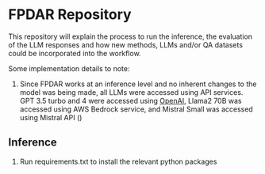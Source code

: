 # FPDAR Repository

This repository will explain the process to run the inference, the evaluation of the LLM responses and how new methods, LLMs and/or QA datasets could be incorporated into the workflow.

Some implementation details to note:

1. Since FPDAR works at an inference level and no inherent changes to the model was being made, all LLMs were accessed using API services. GPT 3.5 turbo and 4 were accessed using
   [OpenAI]([OpenAI](https://platform.openai.com/docs/models)), Llama2 70B was accessed using AWS Bedrock service, and Mistral Small was accessed using Mistral API ([](url)) 

## Inference

1. Run requirements.txt to install the relevant python packages
